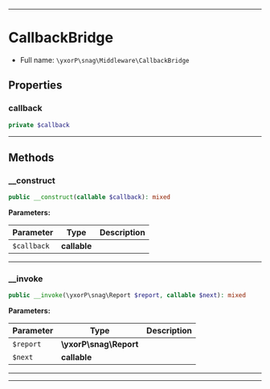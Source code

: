 ***

# CallbackBridge





* Full name: `\yxorP\snag\Middleware\CallbackBridge`



## Properties


### callback



```php
private $callback
```






***

## Methods


### __construct



```php
public __construct(callable $callback): mixed
```








**Parameters:**

| Parameter | Type | Description |
|-----------|------|-------------|
| `$callback` | **callable** |  |




***

### __invoke



```php
public __invoke(\yxorP\snag\Report $report, callable $next): mixed
```








**Parameters:**

| Parameter | Type | Description |
|-----------|------|-------------|
| `$report` | **\yxorP\snag\Report** |  |
| `$next` | **callable** |  |




***


***

